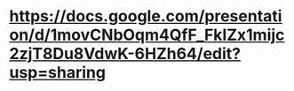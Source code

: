 # https://docs.google.com/presentation/d/1movCNbOqm4QfF_FkIZx1mijc2zjT8Du8VdwK-6HZh64/edit?usp=sharing

